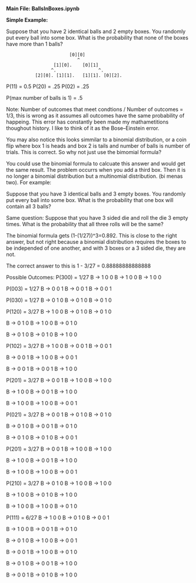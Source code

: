 **Main File: BallsInBoxes.ipynb**

**Simple Example:**

Suppose that you have 2 identical balls and 2 empty boxes. You randomly put every ball into some box. What is the probability that none of the boxes have more than 1 balls?

                            [0][0]
                               ^
                      [1][0].    [0][1]   
                     ^.                ^.
               [2][0]. [1][1].   [1][1]. [0][2].


P(11) = 0.5 P(20) = .25 P(02) = .25

P(max number of balls is 1) = .5

Note: Number of outcomes that meet condtions / Number of outcomes = 1/3, this is wrong as it assumes all outcomes have the same probability of happeing. This error has constantly been made my mathametitions thoughout history. I like to think of it as the Bose–Einstein error.

You may also notice this looks simmilar to a binomial distribution, or a coin flip where box 1 is heads and box 2 is tails and number of balls is number of trials. This is correct. So why not just use the bimomial formula? 

You could use the binomial formula to calcuate this answer and would get the same result. The problem occurrs when you add a third box. Then it is no longer a binomial distribution but a multinomial distribution. (bi menas two). For example:

Suppose that you have 3 identical balls and 3 empty boxes. You randomly put every ball into some box. What is the probability that one box will contain all 3 balls?

Same question: Suppose that you have 3 sided die and roll the die 3 empty times. What is the probability that all three rolls will be the same?

The binomial formula gets (1-(1/27))^3=0.892. This is close to the right answer, but not right because a binomial distribution requires the boxes to be independed of one another, and with 3 boxes or a 3 sided die, they are not. 

The correct answer to this is 1 - 3/27 = 0.88888888888888

Possible Outcomes:
P(300) = 1/27
B -> 1 0 0
B -> 1 0 0
B -> 1 0 0

P(003) = 1/27
B -> 0 0 1
B -> 0 0 1
B -> 0 0 1

P(030) = 1/27
B -> 0 1 0
B -> 0 1 0
B -> 0 1 0

P(120) = 3/27
B -> 1 0 0
B -> 0 1 0
B -> 0 1 0

B -> 0 1 0
B -> 1 0 0
B -> 0 1 0

B -> 0 1 0
B -> 0 1 0
B -> 1 0 0

P(102) = 3/27
B -> 1 0 0 
B -> 0 0 1 
B -> 0 0 1 

B -> 0 0 1 
B -> 1 0 0
B -> 0 0 1 

B -> 0 0 1 
B -> 0 0 1 
B -> 1 0 0

P(201) = 3/27
B -> 0 0 1
B -> 1 0 0
B -> 1 0 0

B -> 1 0 0
B -> 0 0 1
B -> 1 0 0

B -> 1 0 0
B -> 1 0 0
B -> 0 0 1

P(021) = 3/27
B -> 0 0 1
B -> 0 1 0
B -> 0 1 0

B -> 0 1 0
B -> 0 0 1
B -> 0 1 0

B -> 0 1 0
B -> 0 1 0
B -> 0 0 1

P(201) = 3/27
B -> 0 0 1
B -> 1 0 0
B -> 1 0 0

B -> 1 0 0
B -> 0 0 1
B -> 1 0 0

B -> 1 0 0
B -> 1 0 0
B -> 0 0 1

P(210) = 3/27
B -> 0 1 0
B -> 1 0 0
B -> 1 0 0

B -> 1 0 0
B -> 0 1 0
B -> 1 0 0

B -> 1 0 0
B -> 1 0 0
B -> 0 1 0

P(111) = 6/27
B -> 1 0 0
B -> 0 1 0
B -> 0 0 1

B -> 1 0 0
B -> 0 0 1
B -> 0 1 0

B -> 0 1 0
B -> 1 0 0
B -> 0 0 1

B -> 0 0 1
B -> 1 0 0
B -> 0 1 0

B -> 0 1 0
B -> 0 0 1
B -> 1 0 0

B -> 0 0 1
B -> 0 1 0
B -> 1 0 0
